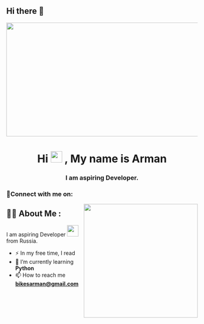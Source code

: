 ## Hi there 👋
<div align="center">
  <img src="https://media.giphy.com/media/dWesBcTLavkZuG35MI/giphy.gif" width="600" height="300"/>
</div>
<h1 align="center">Hi <span><img src="https://media.giphy.com/media/hvRJCLFzcasrR4ia7z/giphy.gif" width="30px"/>
</span>, My name is Arman</h1>
<h3 align="center">I am aspiring  Developer.</h3>

<h3 align="left">🤝Connect with me on:</h3>
<p align="left">
  <a href=<img src="https://![VK_logo_Blue_40x40](https://github.com/user-attachments/assets/fab1527c-f8e6-46d0-8a9f-7a654fb1181e)"></a>
  
  
<!--   <a href="https://medium.com/@________"><img src="https://img.shields.io/badge/Medium-12100E?style=for-the-badge&logo=medium&logoColor=white"></a> -->
</p>

<img src="https://user-images.githubusercontent.com/56123405/177257029-97b74749-6158-42db-a3bc-c4f8f80db01c.png" align="right" width=300>

## :man_technologist: About Me :
I am aspiring  Developer <img src="https://media.giphy.com/media/WUlplcMpOCEmTGBtBW/giphy.gif" width="30"> from Russia.

- :zap: In my free time, I read
- 🌱 I’m currently learning **Python**
- 📫 How to reach me **bikesarman@gmail.com**

